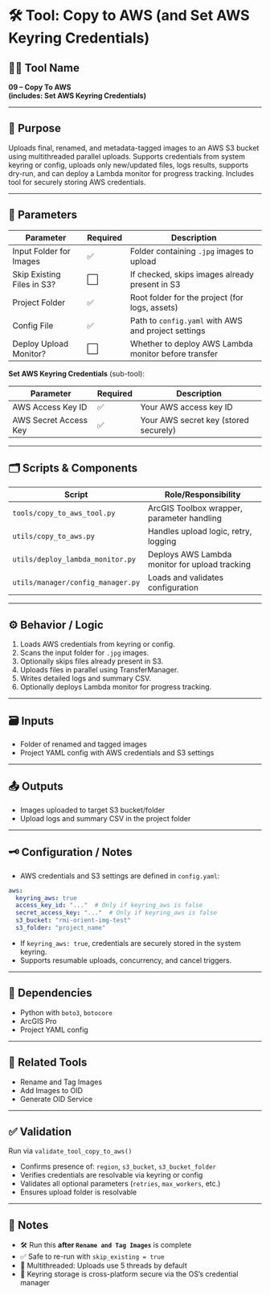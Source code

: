 # 🛠️ Tool: Copy to AWS (and Set AWS Keyring Credentials)

## 🧑‍💻 Tool Name
**09 – Copy To AWS**  
**(includes: Set AWS Keyring Credentials)**

---

## 📝 Purpose

Uploads final, renamed, and metadata-tagged images to an AWS S3 bucket using multithreaded parallel uploads. Supports credentials from system keyring or config, uploads only new/updated files, logs results, supports dry-run, and can deploy a Lambda monitor for progress tracking. Includes tool for securely storing AWS credentials.

---

## 🧰 Parameters

| Parameter                   | Required | Description                                                         |
|-----------------------------|----------|---------------------------------------------------------------------|
| Input Folder for Images     | ✅       | Folder containing `.jpg` images to upload                           |
| Skip Existing Files in S3?  | ⬜️      | If checked, skips images already present in S3                      |
| Project Folder              | ✅       | Root folder for the project (for logs, assets)                      |
| Config File                 | ✅       | Path to `config.yaml` with AWS and project settings                 |
| Deploy Upload Monitor?      | ⬜️      | Whether to deploy AWS Lambda monitor before transfer                |

**Set AWS Keyring Credentials** (sub-tool):

| Parameter             | Required | Description                     |
|----------------------|----------|---------------------------------|
| AWS Access Key ID    | ✅       | Your AWS access key ID          |
| AWS Secret Access Key| ✅       | Your AWS secret key (stored securely) |

---

## 🗂️ Scripts & Components

| Script                              | Role/Responsibility                                |
|-------------------------------------|----------------------------------------------------|
| `tools/copy_to_aws_tool.py`         | ArcGIS Toolbox wrapper, parameter handling          |
| `utils/copy_to_aws.py`              | Handles upload logic, retry, logging                |
| `utils/deploy_lambda_monitor.py`    | Deploys AWS Lambda monitor for upload tracking      |
| `utils/manager/config_manager.py`   | Loads and validates configuration                  |

---

## ⚙️ Behavior / Logic

1. Loads AWS credentials from keyring or config.
2. Scans the input folder for `.jpg` images.
3. Optionally skips files already present in S3.
4. Uploads files in parallel using TransferManager.
5. Writes detailed logs and summary CSV.
6. Optionally deploys Lambda monitor for progress tracking.

---

## 🗃️ Inputs

- Folder of renamed and tagged images
- Project YAML config with AWS credentials and S3 settings

---

## 📤 Outputs

- Images uploaded to target S3 bucket/folder
- Upload logs and summary CSV in the project folder

---

## 🗝️ Configuration / Notes

- AWS credentials and S3 settings are defined in `config.yaml`:

```yaml
aws:
  keyring_aws: true
  access_key_id: "..."  # Only if keyring_aws is false
  secret_access_key: "..."  # Only if keyring_aws is false
  s3_bucket: "rmi-orient-img-test"
  s3_folder: "project_name"
```

- If `keyring_aws: true`, credentials are securely stored in the system keyring.
- Supports resumable uploads, concurrency, and cancel triggers.

---

## 🧩 Dependencies

- Python with `boto3`, `botocore`
- ArcGIS Pro
- Project YAML config

---

## 🔗 Related Tools

- Rename and Tag Images
- Add Images to OID
- Generate OID Service

---

## ✅ Validation

Run via `validate_tool_copy_to_aws()`

- Confirms presence of: `region`, `s3_bucket`, `s3_bucket_folder`
- Verifies credentials are resolvable via keyring or config
- Validates all optional parameters (`retries`, `max_workers`, etc.)
- Ensures upload folder is resolvable

---

## 📝 Notes

- 🛠 Run this **after `Rename and Tag Images`** is complete
- ✅ Safe to re-run with `skip_existing = true`
- 🧵 Multithreaded: Uploads use 5 threads by default
- 🔐 Keyring storage is cross-platform secure via the OS’s credential manager
